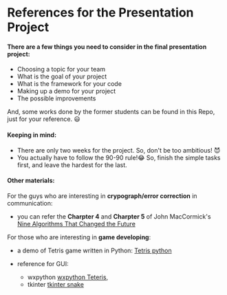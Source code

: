 # References for the Presentation Project

#### There are a few things you need to consider in the final presentation project:

- Choosing a topic for your team
- What is the goal of your project
- What is the framework for your code 
- Making up a demo for your project
- The possible improvements

And, some works done by the former students can be found in this Repo, just for your reference. :smiley: 

#### Keeping in mind:
- There are only two weeks for the project. So, don't be too ambitious! :smiling_imp:
- You actually have to follow the 90-90 rule!:joy: So, finish the simple tasks first, and leave the hardest for the last.

#### Other materials:

For the guys who are interesting in **crypograph/error correction** in communication: 

- you can refer the **Charpter 4** and **Charpter 5** of John MacCormick's [Nine Algorithms That Changed the Future](https://www.amazon.com/Nine-Algorithms-That-Changed-Future/dp/0691158193)


For those who are interesting in **game developing**:

- a demo of Tetris game written in Python: [Tetris python](https://www.youtube.com/watch?v=P76rnjmdIdU)

- reference for GUI: 
  - wxpython [wxpython Teteris](http://zetcode.com/wxpython/thetetrisgame/), 
  - tkinter [tkinter snake](https://codereview.stackexchange.com/questions/94290/classic-snake-game-using-python-tkinter-and-threading)

